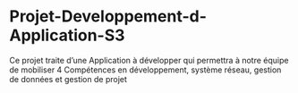 # Projet-Developpement-d-Application-S3
Ce projet traite d’une Application à développer qui permettra à notre équipe de mobiliser 4 Compétences en développement, système réseau, gestion de données et gestion de projet

